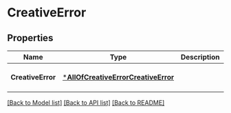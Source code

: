 # CreativeError

## Properties
Name | Type | Description | Notes
------------ | ------------- | ------------- | -------------
**CreativeError** | [***AllOfCreativeErrorCreativeError**](AllOfCreativeErrorCreativeError.md) |  | [optional] [default to null]

[[Back to Model list]](../README.md#documentation-for-models) [[Back to API list]](../README.md#documentation-for-api-endpoints) [[Back to README]](../README.md)

